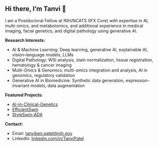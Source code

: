 ## Hi there, I’m Tanvi 👋

I am a Postdoctoral Fellow at NIH/NCATS (IFX Core) with expertise in AI, multi-omics, and metabolomics, and additional experience in medical imaging, facial genetics, and digital pathology using generative AI.

**Research Interests:**
  - AI & Machine Learning: Deep learning, generative AI, explainable AI, vision–language models, LLMs
  - Digital Pathology: WSI analysis, stain normalization, tissue registration, hematology & cancer imaging
  - Multi-Omics & Genomics: multi-omics integration and analysis, AI in genomics, regulatory validation
  - Generative AI in Biomedicine: Synthetic data generation, expression-invariant models, data augmentation

**Featured Projects:**
- [AI-in-Clinical-Genetics]([https://github.com/your-repo](https://github.com/pateltanvi2992/Analyzing-Facial-Expressions-with-Generative-AI-in-Clinical-Genetics))
- [EfficientSwin]([https://github.com/your-repo](https://github.com/pateltanvi2992/EfficientSwin-A-Hybrid-Model-for-Blood-Cell-Classification-with-saliency-maps-visualization))
- [StyleSwin-ADA](https://github.com/pateltanvi2992/Training-swin-transformer-based-GAN-for-high-resolution-blood-cell-imaging-with-limited-data)

**Contact:**
- Email: tanviben.patel@nih.gov
- LinkedIn: [linkedin.com/in/TanviPatel](https://www.linkedin.com/in/tanvi-patel-d-sc-31523913a/)
